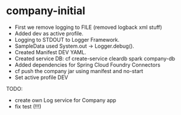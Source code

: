 # company-initial

- First we remove logging to FILE (removed logback xml stuff)
- Added dev as active profile.
- Logging to STDOUT to Logger Framework.
- SampleData used System.out -> Logger.debug().
- Created Manifest DEV YAML.
- Created service DB: cf create-service cleardb spark company-db
- Added dependencies for Spring Cloud Foundry Connectors
- cf push the company jar using manifest and no-start
- Set active profile DEV


TODO: 

- create own Log service for Company app
- fix test (!!!)